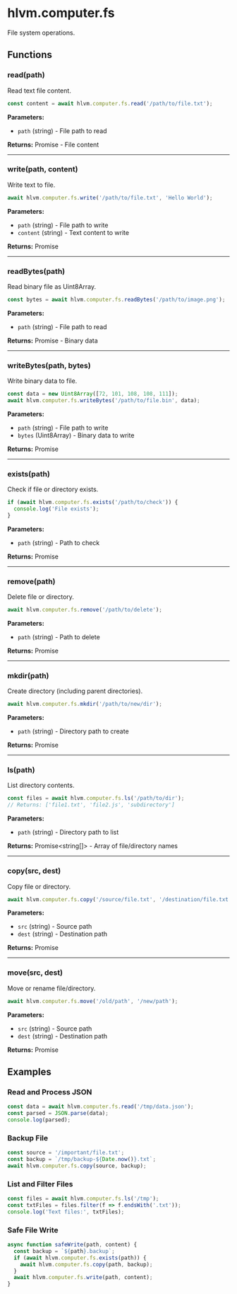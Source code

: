 # hlvm.computer.fs

File system operations.

## Functions

### read(path)

Read text file content.

```javascript
const content = await hlvm.computer.fs.read('/path/to/file.txt');
```

**Parameters:**
- `path` (string) - File path to read

**Returns:** Promise<string> - File content

---

### write(path, content)

Write text to file.

```javascript
await hlvm.computer.fs.write('/path/to/file.txt', 'Hello World');
```

**Parameters:**
- `path` (string) - File path to write
- `content` (string) - Text content to write

**Returns:** Promise<void>

---

### readBytes(path)

Read binary file as Uint8Array.

```javascript
const bytes = await hlvm.computer.fs.readBytes('/path/to/image.png');
```

**Parameters:**
- `path` (string) - File path to read

**Returns:** Promise<Uint8Array> - Binary data

---

### writeBytes(path, bytes)

Write binary data to file.

```javascript
const data = new Uint8Array([72, 101, 108, 108, 111]);
await hlvm.computer.fs.writeBytes('/path/to/file.bin', data);
```

**Parameters:**
- `path` (string) - File path to write
- `bytes` (Uint8Array) - Binary data to write

**Returns:** Promise<void>

---

### exists(path)

Check if file or directory exists.

```javascript
if (await hlvm.computer.fs.exists('/path/to/check')) {
  console.log('File exists');
}
```

**Parameters:**
- `path` (string) - Path to check

**Returns:** Promise<boolean>

---

### remove(path)

Delete file or directory.

```javascript
await hlvm.computer.fs.remove('/path/to/delete');
```

**Parameters:**
- `path` (string) - Path to delete

**Returns:** Promise<void>

---

### mkdir(path)

Create directory (including parent directories).

```javascript
await hlvm.computer.fs.mkdir('/path/to/new/dir');
```

**Parameters:**
- `path` (string) - Directory path to create

**Returns:** Promise<void>

---

### ls(path)

List directory contents.

```javascript
const files = await hlvm.computer.fs.ls('/path/to/dir');
// Returns: ['file1.txt', 'file2.js', 'subdirectory']
```

**Parameters:**
- `path` (string) - Directory path to list

**Returns:** Promise<string[]> - Array of file/directory names

---

### copy(src, dest)

Copy file or directory.

```javascript
await hlvm.computer.fs.copy('/source/file.txt', '/destination/file.txt');
```

**Parameters:**
- `src` (string) - Source path
- `dest` (string) - Destination path

**Returns:** Promise<void>

---

### move(src, dest)

Move or rename file/directory.

```javascript
await hlvm.computer.fs.move('/old/path', '/new/path');
```

**Parameters:**
- `src` (string) - Source path
- `dest` (string) - Destination path

**Returns:** Promise<void>

## Examples

### Read and Process JSON

```javascript
const data = await hlvm.computer.fs.read('/tmp/data.json');
const parsed = JSON.parse(data);
console.log(parsed);
```

### Backup File

```javascript
const source = '/important/file.txt';
const backup = `/tmp/backup-${Date.now()}.txt`;
await hlvm.computer.fs.copy(source, backup);
```

### List and Filter Files

```javascript
const files = await hlvm.computer.fs.ls('/tmp');
const txtFiles = files.filter(f => f.endsWith('.txt'));
console.log('Text files:', txtFiles);
```

### Safe File Write

```javascript
async function safeWrite(path, content) {
  const backup = `${path}.backup`;
  if (await hlvm.computer.fs.exists(path)) {
    await hlvm.computer.fs.copy(path, backup);
  }
  await hlvm.computer.fs.write(path, content);
}
```